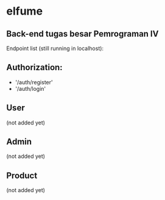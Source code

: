 # elfume
Back-end tugas besar Pemrograman IV
---
Endpoint list (still running in localhost):
## Authorization:
- '/auth/register'
- '/auth/login'

## User
(not added yet)

## Admin
(not added yet)

## Product
(not added yet)